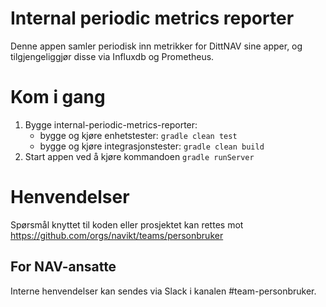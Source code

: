 # Internal periodic metrics reporter

Denne appen samler periodisk inn metrikker for DittNAV sine apper, og tilgjengeliggjør disse via Influxdb og Prometheus.

# Kom i gang
1. Bygge internal-periodic-metrics-reporter:
    * bygge og kjøre enhetstester: `gradle clean test`
    * bygge og kjøre integrasjonstester: `gradle clean build`
2. Start appen ved å kjøre kommandoen `gradle runServer`

# Henvendelser

Spørsmål knyttet til koden eller prosjektet kan rettes mot https://github.com/orgs/navikt/teams/personbruker

## For NAV-ansatte

Interne henvendelser kan sendes via Slack i kanalen #team-personbruker.
